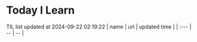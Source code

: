 # Today I Learn 
TIL list updated at 2024-09-22 02:19:22
| name | url | updated time |
| :--- | -- | -- |
